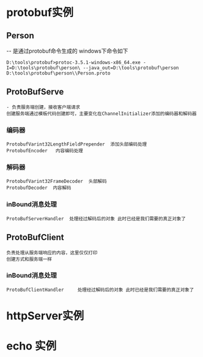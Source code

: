 # protobuf实例
## Person
 -- 是通过protobuf命令生成的 windows下命令如下
```shell
D:\tools\protobuf>protoc-3.5.1-windows-x86_64.exe -I=D:\tools\protobuf\person\ --java_out=D:\tools\protobuf\person D:\tools\protobuf\person\\Person.proto
```
## ProtoBufServe
    - 负责服务端创建，接收客户端请求
    创建服务端通过模板代码创建即可，主要变化在ChannelInitializer添加的编码器和解码器
### 编码器
    ProtobufVarint32LengthFieldPrepender  添加头部编码处理
    ProtobufEncoder   内容编码处理
### 解码器
    ProtobufVarint32FrameDecoder  头部解码
    ProtobufDecoder  内容解码
### inBound消息处理
    ProtoBufServerHandler  处理经过解码后的对象 此时已经是我们需要的真正对象了
## ProtoBufClient
    负责处理从服务端响应的内容，这里仅仅打印
    创建方式和服务端一样
### inBound消息处理
    ProtoBufClientHandler     处理经过解码后的对象 此时已经是我们需要的真正对象了
    
# httpServer实例
# echo 实例

